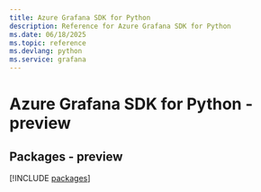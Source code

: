 ```yaml
---
title: Azure Grafana SDK for Python
description: Reference for Azure Grafana SDK for Python
ms.date: 06/18/2025
ms.topic: reference
ms.devlang: python
ms.service: grafana
---
```

# Azure Grafana SDK for Python - preview
## Packages - preview
[!INCLUDE [packages](grafana-index.md)]
